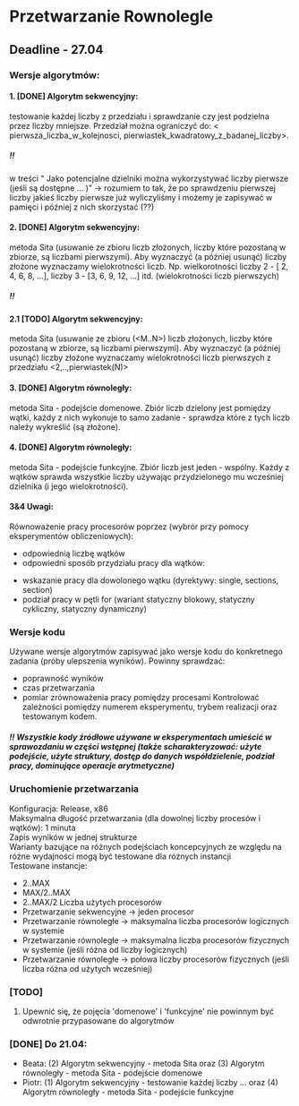# Przetwarzanie Rownolegle
## Deadline - 27.04

### Wersje algorytmów:

#### 1. [DONE] Algorytm sekwencyjny:
testowanie każdej liczby z przedziału i sprawdzanie czy jest podzielna przez liczby mniejsze. 
Przedział można ograniczyć do: < pierwsza_liczba_w_kolejnosci, pierwiastek_kwadratowy_z_badanej_liczby>.
##### !!
w treści " Jako potencjalne dzielniki można wykorzystywać liczby pierwsze (jeśli są dostępne ... )" -> rozumiem to tak, że po sprawdzeniu pierwszej liczby jakieś liczby pierwsze już wyliczyliśmy i możemy je zapisywać w pamięci i później z nich skorzystać (??)

#### 2. [DONE] Algorytm sekwencyjny: 
metoda Sita (usuwanie ze zbioru liczb złożonych, liczby które pozostaną w zbiorze, są liczbami pierwszymi). Aby wyznaczyć (a później usunąć) liczby złożone wyznaczamy wielokrotności liczb. Np. wielkorotności liczby 2 - [ 2, 4, 6, 8, ...], liczby 3 - [3, 6, 9, 12, ...] itd. (wielokrotności liczb pierwszych)
##### !!
#### 2.1 [TODO] Algorytm sekwencyjny: 
metoda Sita (usuwanie ze zbioru (<M..N>) liczb złożonych, liczby które pozostaną w zbiorze, są liczbami pierwszymi). Aby wyznaczyć (a później usunąć) liczby złożone wyznaczamy wielokrotności liczb pierwszych z przedziału <2,..,pierwiastek(N)>

#### 3. [DONE] Algorytm równoległy:
metoda Sita - podejście domenowe. Zbiór liczb dzielony jest pomiędzy wątki, każdy z nich wykonuje to samo zadanie - sprawdza które z tych liczb należy wykreślić (są złożone). 

#### 4. [DONE] Algorytm równoległy:
metoda Sita - podejście funkcyjne. Zbiór liczb jest jeden - wspólny. Każdy z wątków sprawda wszystkie liczby używając przydzielonego mu wcześniej dzielnika (i jego wielokrotności).

#### 3&4 Uwagi:
Równoważenie pracy procesorów poprzez (wybrór przy pomocy eksperymentów obliczeniowych):
- odpowiednią liczbę wątków
- odpowiedni sposób przydziału pracy dla wątków:
* wskazanie pracy dla dowolonego wątku (dyrektywy: single, sections, section)
* podział pracy w pętli for (wariant statyczny blokowy, statyczny cykliczny, statyczny dynamiczny)

### Wersje kodu
Używane wersje algorytmów zapisywać jako wersje kodu do konkretnego zadania (próby ulepszenia wyników). Powinny sprawdzać: 
- poprawność wyników
- czas przetwarzania
- pomiar zrównoważenia pracy pomiędzy procesami
Kontrolować zależności pomiędzy numerem eksperymentu, trybem realizacji oraz testowanym kodem.
##### !! Wszystkie kody źródłowe używane w eksperymentach umieścić w sprawozdaniu w części wstępnej (także scharakteryzować: użyte podejście, użyte struktury, dostęp do danych współdzielenie, podział pracy, dominujące operacje arytmetyczne)

### Uruchomienie przetwarzania
Konfiguracja: Release, x86 </br>
Maksymalna długość przetwarzania (dla dowolnej liczby procesów i wątków): 1 minuta </br>
Zapis wyników w jednej strukturze </br>
Warianty bazujące na różnych podejściach koncepcyjnych ze względu na różne wydajności mogą być testowane dla różnych
instancji </br>
Testowane instancje:
- 2..MAX
- MAX/2..MAX
- 2..MAX/2
Liczba użytych procesorów
- Przetwarzanie sekwencyjne -> jeden procesor
- Przetwarzanie równoległe -> maksymalna liczba procesorów logicznych w systemie
- Przetwarzanie równoległe -> maksymalna liczba procesorów fizycznych w systemie (jeśli różna od liczby logicznych)
- Przetwarzanie równoległe -> połowa liczby procesorów fizycznych (jeśli liczba różna od użytych wcześniej)

### [TODO]
1. Upewnić się, że pojęcia 'domenowe' i 'funkcyjne' nie powinnym być odwrotnie przypasowane do algorytmów

### [DONE] Do 21.04: 
- Beata: (2) Algorytm sekwencyjny - metoda Sita oraz (3) Algorytm równoległy - metoda Sita - podejście domenowe
- Piotr: (1) Algorytm sekwencyjny - testowanie każdej liczby ... oraz (4) Algorytm równoległy - metoda Sita - podejście funkcyjne



